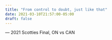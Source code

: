 ```yaml
---
title: "From control to doubt, just like that"
date: 2021-03-10T21:57:00-05:00
draft: false
---
```

— 2021 Scotties Final, ON vs CAN
<!--more--> 

